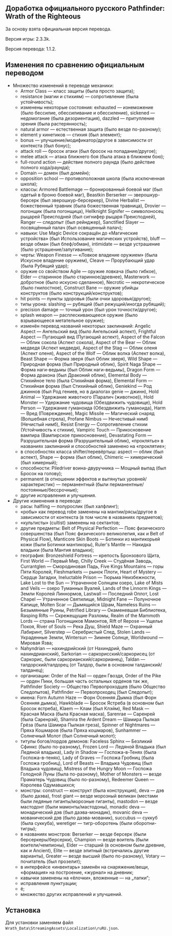 Доработка официального русского Pathfinder: Wrath of the Righteous
------------------------------------------------------------------

За основу взята официальная версия перевода.

Версия игры: 2.3.3k.

Версия перевода: 1.1.2.

Изменения по сравнению официальным переводом
--------------------------------------------
* Множество изменений в переводе механики:
  * Armor Class — класс защиты (была просто защита);
  * resistance (магии и стихиям) — сопротивление (была устойчивость);
  * изменены некоторые состояния: exhausted — изнеможение (было бессилие, обессиливание и обессиление), sickened — недомогание (была дезориентация), dazzled — притупление зрения (была растерянность);
  * natural armor — естественная защита (было везде по-разному);
  * element у кинетиков — стихия (был элемент);
  * bonus — улучшение/модификатор/другое в зависимости от контекста (был бонус);
  * attack roll — бросок атаки (был бросок на попадание/другое);
  * melee attack — атака ближнего боя (была атака в ближнем бою);
  * full-round action — действие полного раунда (было действие полного хода/раунда);
  * Domain — домен (был домейн);
  * opposition school — противоположная школа (была исключенная школа);
  * классы: Armored Battlemage — бронированный боевой маг (был одетый в броню боевой маг), Beastkin Berserker — зверошкур-берсерк (был зверошкур-берсеркер), Divine Herbalist — божественный травник (была божественная травница), Drovier — погонщик (была погонщица), Hellknight Signifer — символоносец рыцарей Преисподней (был сигнифер рыцаря Преисподней), Ranger — следопыт (был рейнджер), Sanctified Slayer — посвящённый палач (был освященный палач);
  * навыки: Use Magic Device сокращён до «Магические устройства» (был Использование магических устройств), bluff — везде обман (был блеф/обман), intimidate — везде устрашение (было устрашение/запугивание);
  * черты: Weapon Finesse — «Ловкое владение оружием» (была Искусное владение оружием), Cleave — Прорубающий удар (была Рубящий удар);
  * оружие со свойством Agile — оружие ловкача (было гибкое), Elder — старинное (было старинное/древнее), Masterwork — добротное (было искусно сделанное), Necrotic — некротическое (было гнилостное), Construct Bane — оружие убийцы конструктов (было конструкций/конструктов);
  * hit points — пункты здоровья (были очки здоровья/другое);
  * типы урона: slashing — рубящий (был режущий/иногда рубящий);
  * precision damage — точный урон (был урон точности/другое);
  * splash weapon — расплескивающееся оружие (было взрывающееся метательное оружие);
  * изменён перевод названий некоторых заклинаний: Angelic Aspect — Ангельский вид (было Ангельский аспект), Frightful Aspect — Пугающий вид (Пугающий аспект), Aspect of the Falcon — Облик сокола (Аспект сокола), Aspect of the Bear — Облик медведя (Аспект медведя), Aspect of the Stag — Облик оленя (Аспект оленя), Aspect of the Wolf — Облик волка (Аспект волка), Beast Shape — Форма зверя (был Облик зверя), Wild Shape — Природная форма (был Природный облик), Spirit Naga Shape — Форма наги-ведьмы (был Облик наги-ведьмы), Dragon Form — Форма дракона (был Драконий облик), Elemental Body — Стихийное тело (была Стихийная форма), Elemental Form — Стихийная форма (был Стихийный облик), Geniekind — Род джиннов (был Род гениев, но в диалогах genie — джинн), Hold Animal — Удержание животного (Паралич (животное)), Hold Monster — Удержание чудовища (Обездвижить чудовище), Hold Person — Удержание гуманоида (Обездвижить гуманоида), Harm — Вред (Повреждение), Magic Missile — Магический снаряд (Волшебная стрела), Profane Nimbus — Нечестивый нимб (Нечистый нимб), Resist Energy — Сопротивление стихии (Устойчивость к стихии), Vampiric Touch — Прикосновение вампира (Вампирское прикосновение), Devastating Form — Разрушительная форма (Разрушительный облик), «проклятье» в названиях заклинаний и способностей заменено на «проклятие»;
  * в способностях класса shifter/перевёртыш: aspect — облик (был аспект), Shape — форма (был облик), Chimeric — химерический (был химерный);
  * способности: Piledriver воина-двуручника — Мощный выпад (был Бросок на голову);
  * permanent (в отношении эффектов и вытянутых уровней/характеристик) — перманентный (были перманентные/постоянные/бессрочные);
  * другие исправления и улучшения.
* Другие изменения в переводе:
  * расы: halfling — полурослик (был халфлинг);
  * «робы» как перевод robe заменены на мантии/рясы/другое в зависимости от контекста (в том числе в названиях предметов);
  * «культисты» (cultist) заменены на сектантов;
  * другие предметы: Belt of Physical Perfection — Пояс физического совершенства (был Пояс физического великолепия, как и Belt of Physical Flow), Manticore Skin Boots — Ботинки из мантикорьей кожи (были Ботинки мантикоры), Ruler's Mantle — Накидка владыки (была Мантия владыки);
  * география: Bronzeshield Fortress — крепость Бронзового Щита, First World — Первый Мир, Chilly Creek — Студёная Заводь, Currantglen — Смородиновая Падь, Five Kings Mountains — горы Пяти Королей, Fleshmarkets — рынок Плоти, Heart of Mystery — Сердце Загадки, Ineluctable Prison — Тюрьма Неизбежности, Lake Lost to the Sun — Утраченное Солнцем озеро, Lake of Mists and Veils — озеро Туманных Вуалей, Lands of the Linnorm Kings — Земли Королей Линнормов, Lastwall — Последний Оплот, Lost Chapel — Утраченное Святилище, Midnight Fane — Полуночное Капище, Molten Scar — Дымящийся Шрам, Nameless Ruins — Безымянные Руины, Petrified Library — Окаменевшая Библиотека, Rasping Rifts — Скрежещущие Разломы, Realm of the Mammoth Lords — страна Погонщиков Мамонтов, Rift of Repose — Ущелье Покоя, River of Souls — Река Душ, Shield Maze — Охранный Лабиринт, Silverstep — Серебристый След, Stolen Lands — Украденные Земли, Wintersun — Зимнее Солнце, Worldwound — Мировая Язва;
  * Nahyndrian — нахиндрийский (от Нахиндрий, было нахиндрианский), Sarkorian — саркорисский/саркорисец (от Саркорис, были саркорианский/саркорианец), Taldan — талдорский/талдорец (от Талдор, были в основном талданский/талданец);
  * организации: Order of the Nail — орден Гвоздя, Order of the Pike — орден Пики, большая часть остальных орденов так же, Pathfinder Society — Общество Первопроходцев (было Общество Следопытов), Pathfinder — Первопроходец (был Следопыт);
  * имена: Forn Autumn Haze — Форн Осенняя Дымка (был Форн Осенняя дымка), Hawkblade — Бросок Ястреба (в основном был Бросок ястреба), Klaem — Клам (был Клэйм), Red Mask — Красная Маска (была Красная маска), Sarenrae — Саренрей (была Саренрэй), Shamira the Ardent Dream — Шамира Пылкая Грёза (была Шамира Пылкая греза), Spinner of Nightmares — Пряха Кошмаров (была Пряха кошмаров), Sunhammer — Солнечный Молот (был Солнечный молот);
  * титулы богов/лордов демонов: Faceless Sphinx — Безликий Сфинкс (было по-разному), Frozen Lord — Ледяной Владыка (был Ледяной владыка), Lady in Shadow — Госпожа-в-Тенях (была Госпожа-в-тенях), Lady of Graves — Госпожа Гробниц (была Госпожа гробниц), Lord of Beasts — Владыка Чудовищ (был Владыка чудовищ), Mistress of the Hungry Moon — Госпожа Голодной Луны (была по-разному), Mother of Monsters — везде Праматерь Чудовищ (было по-разному), Redeemer Queen — Королева Одумавшихся;
  * монстры: construct — конструкт (была конструкция), deva — дэв (было даэва), frost giant — везде морозный великан (местами были ледяные гиганты/морозные гиганты), mastodon — везде мастодонт (были мамонты/мастодоны), monadic deva — монадический дэв (был даэва-монадик), movanic deva — мованический дэв (было даэва-мованик), succubus — суккуб (была суккуба), weretiger — тигр-оборотень (были оборотни-тигры);
  * в названиях монстров: Berserker — везде берсерк (были берсеркеры/берсерки), Champion — везде воитель (были воители/чемпионы), Elder — старший (в основном были древние, как и Ancient), Elite — везде элитный (встречались другие варианты), Greater — везде высший (было по-разному), Votary — почитатель (был прозелит);
  * в интерфейсе «инвентарь» заменён на снаряжение/вещи, «формация» на построение, «журнал» на дневник;
  * кавычки заменены на «ёлочки», вложенные — на „лапки“;
  * исправления пунктуации;
  * ё;
  * множество других исправлений и улучшений.

Установка
---------
Для установки заменяем файл `Wrath_Data\StreamingAssets\Localization\ruRU.json`.

